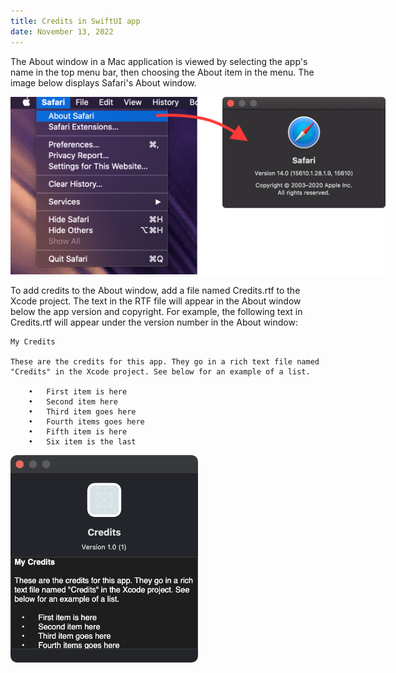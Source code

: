 ```yaml
---
title: Credits in SwiftUI app
date: November 13, 2022
---
```


The About window in a Mac application is viewed by selecting the app's name in the top menu bar, then choosing the About item in the menu. The image below displays Safari's About window.

<p><img src="../../assets/images/swiftui-credits1.png" style="max-width:600px;" alt="safari credits"></p>

To add credits to the About window, add a file named Credits.rtf to the Xcode project. The text in the RTF file will appear in the About window below the app version and copyright. For example, the following text in Credits.rtf will appear under the version number in the About window:

```
My Credits

These are the credits for this app. They go in a rich text file named
"Credits" in the Xcode project. See below for an example of a list.

    •   First item is here
    •   Second item here
    •   Third item goes here
    •   Fourth items goes here
    •   Fifth item is here
    •   Six item is the last
```

<p><img src="../../assets/images/swiftui-credits2.png" style="max-width:300px;" alt="credits"></p>
